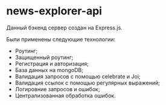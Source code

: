 # news-explorer-api

Данный бэкенд сервер создан на 
Express.js.

Были применены следующие технологии:
- Роутинг;
- Защищенный роутинг;
- Регистрация и авторизация;
- База данных на mongoDB;
- Валидация запросов с помощью celebrate и Joi;
- Валидация ссылок с помощью регулярных выражений;
- Логировние запросов и ошибок;
- Централизованная обработка ошибок.

